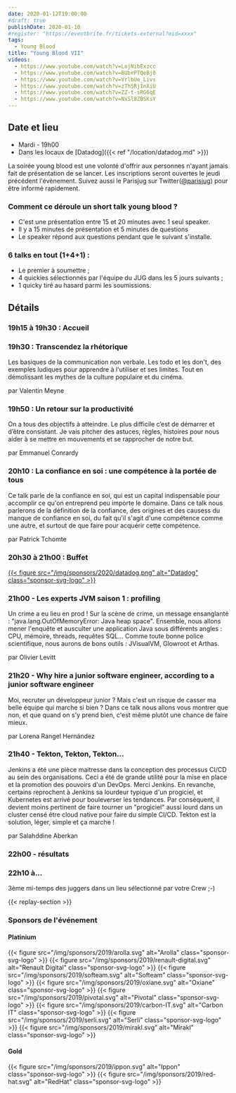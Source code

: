 ```yaml
---
date: 2020-01-12T19:00:00
#draft: true
publishDate: 2020-01-10
#register: "https://eventbrite.fr/tickets-external?eid=xxxx"
tags:
  - Young Blood
title: "Young Blood VII"
videos:
  - https://www.youtube.com/watch?v=LojNibExzcc
  - https://www.youtube.com/watch?v=BUbrPTQeBj0
  - https://www.youtube.com/watch?v=VrlbUe_Livs
  - https://www.youtube.com/watch?v=zTh5RjInXiU
  - https://www.youtube.com/watch?v=ZZ-t-sRG6qE
  - https://www.youtube.com/watch?v=NxSl8ZBSKsY
---
```


## Date et lieu

- Mardi - 19h00
- Dans les locaux de [Datadog]({{< ref "/location/datadog.md" >}})

La soirée young blood est une volonté d'offrir aux personnes n'ayant jamais fait de présentation de se lancer. Les inscriptions seront ouvertes le jeudi précédent l'évènement. Suivez aussi le Parisjug sur Twitter([@parisjug](https://twitter.com/parisjug)) pour être informé rapidement.

### Comment ce déroule un short talk young blood ?

- C'est une présentation entre 15 et 20 minutes avec 1 seul speaker.
- Il y a 15 minutes de présentation et 5 minutes de questions
- Le speaker répond aux questions pendant que le suivant s'installe.

### 6 talks en tout (1+4+1) :

- Le premier à soumettre ;
- 4 quickies sélectionnés par l'équipe du JUG dans les 5 jours suivants ;
- 1 quicky tiré au hasard parmi les soumissions.

## Détails

### 19h15 à 19h30 : Accueil

### 19h30 : Transcendez la rhétorique

Les basiques de la communication non verbale. Les todo et les don't, des exemples ludiques pour apprendre à l'utiliser et ses limites. Tout en démolissant les mythes de la culture populaire et du cinéma.

par Valentin Meyne

### 19h50 : Un retour sur la productivité

On a tous des objectifs à atteindre. Le plus difficile c’est de démarrer et d’être consistant. Je vais pitcher des astuces, règles, histoires pour nous aider à se mettre en mouvements et se rapprocher de notre but.

par Emmanuel Conrardy

### 20h10 : La confiance en soi : une compétence à la portée de tous

Ce talk parle de la confiance en soi, qui est un capital indispensable pour accomplir ce qu'on entreprend peu importe le domaine. Dans ce talk nous parlerons de la définition de la confiance, des origines et des causess du manque de confiance en soi, du fait qu'il s'agit d'une compétence comme une autre, et surtout de que faire pour acquérir cette compétence.

par Patrick Tchomte

### 20h30 à 21h00 : Buffet

[{{< figure src="/img/sponsors/2020/datadog.png" alt="Datadog" class="sponsor-svg-logo" >}}](https://www.datadoghq.com/)

### 21h00 - Les experts JVM saison 1 : profiling

Un crime a eu lieu en prod ! Sur la scène de crime, un message ensanglanté : "java.lang.OutOfMemoryError: Java heap space". Ensemble, nous allons mener l'enquête et ausculter une application Java sous différents angles : CPU, mémoire, threads, requêtes SQL… Comme toute bonne police scientifique, nous aurons de bons outils : JVisualVM, Glowroot et Arthas.

par Olivier Levitt

### 21h20 - Why hire a junior software engineer, according to a junior software engineer

Moi, recruter un développeur junior ? Mais c'est un risque de casser ma belle équipe qui marche si bien ? Dans ce talk nous allons vous montrer que non, et que quand on s'y prend bien, c'est même plutôt une chance de faire mieux.

par Lorena Rangel Hernández

### 21h40 - Tekton, Tekton, Tekton...

Jenkins a été une pièce maitresse dans la conception des processus CI/CD au sein des organisations. Ceci a été de grande utilité pour la mise en place et la promotion des pouvoirs d'un DevOps. Merci Jenkins. En revanche, certains reprochent à Jenkins sa lourdeur typique d'un progiciel, et Kubernetes est arrivé pour bouleverser les tendances. Par conséquent, il devient moins pertinent de faire tourner un "progiciel" aussi lourd dans un cluster censé être cloud native pour faire du simple CI/CD. Tekton est la solution, léger, simple et ça marche !

par Salahddine Aberkan

### 22h00 - résultats

### 22h10 à…

3ème mi-temps des juggers dans un lieu sélectionné par votre Crew ;-)

{{< replay-section >}}

### Sponsors de l'événement

#### Platinium

{{< figure src="/img/sponsors/2019/arolla.svg" alt="Arolla" class="sponsor-svg-logo" >}}
{{< figure src="/img/sponsors/2019/renault-digital.svg" alt="Renault Digital" class="sponsor-svg-logo" >}}
{{< figure src="/img/sponsors/2019/softeam.svg" alt="Softeam" class="sponsor-svg-logo" >}}
{{< figure src="/img/sponsors/2019/oxiane.svg" alt="Oxiane" class="sponsor-svg-logo" >}}
{{< figure src="/img/sponsors/2019/pivotal.svg" alt="Pivotal" class="sponsor-svg-logo" >}}
{{< figure src="/img/sponsors/2019/carbon-IT.svg" alt="Carbon IT" class="sponsor-svg-logo" >}}
{{< figure src="/img/sponsors/2019/serli.svg" alt="Serli" class="sponsor-svg-logo" >}}
{{< figure src="/img/sponsors/2019/mirakl.svg" alt="Mirakl" class="sponsor-svg-logo" >}}

#### Gold

{{< figure src="/img/sponsors/2019/ippon.svg" alt="Ippon" class="sponsor-svg-logo" >}}
{{< figure src="/img/sponsors/2019/red-hat.svg" alt="RedHat" class="sponsor-svg-logo" >}}

